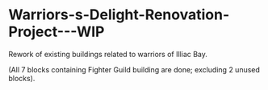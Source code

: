 # Warriors-s-Delight-Renovation-Project---WIP

Rework of existing buildings related to warriors of Illiac Bay.

(All 7 blocks containing Fighter Guild building are done; excluding 2 unused blocks).
